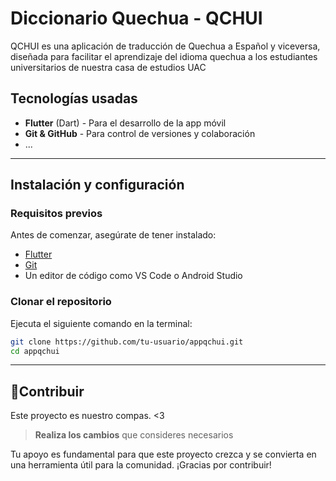 # Diccionario Quechua - QCHUI

QCHUI es una aplicación de traducción de Quechua a Español y viceversa, diseñada para facilitar el aprendizaje del idioma quechua a los estudiantes universitarios de nuestra casa de estudios UAC

## Tecnologías usadas
- **Flutter** (Dart) - Para el desarrollo de la app móvil  
- **Git & GitHub** - Para control de versiones y colaboración  
- ...

---

## Instalación y configuración  

### Requisitos previos  
Antes de comenzar, asegúrate de tener instalado:  
- [Flutter](https://docs.flutter.dev/get-started/install)  
- [Git](https://git-scm.com/)  
- Un editor de código como VS Code o Android Studio  

### Clonar el repositorio  
Ejecuta el siguiente comando en la terminal:  
```sh
git clone https://github.com/tu-usuario/appqchui.git
cd appqchui
```
---

## 🤝Contribuir  
Este proyecto es nuestro compas. <3 

> **Realiza los cambios** que consideres necesarios

Tu apoyo es fundamental para que este proyecto crezca y se convierta en una herramienta útil para la comunidad. ¡Gracias por contribuir!  

